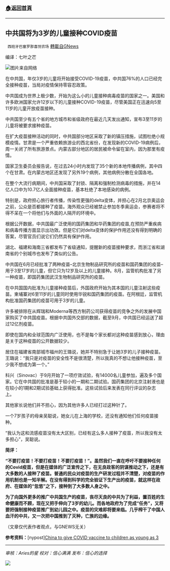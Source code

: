 ###  [:house:返回首頁](https://github.com/ourhimalayas/txt)
---


## 中共国将为3岁的儿童接种COVID疫苗
` 西班牙巴塞罗那喜悦农场` [轉載自GNews](https://gnews.org/zh-hans/1617558/)

编译：七叶之芒

![](https://assets.gnews.org/wp-content/uploads/2021/10/image0-7-5.jpg)图片来自网络

在中共国，年仅3岁的儿童将开始接受COVID-19疫苗，中共国76%的人口已经完全接种疫苗，当局对疫情保持零容忍政策。

中共国成为世界上极少数，开始为这么小的儿童接种病毒疫苗的国家之一。美国和许多欧洲国家允许12岁以下的儿童接种COVID-19疫苗，尽管美国正在迅速向5至11岁的儿童开放疫苗接种。

中共国至少有五个省的地方城市和省级政府在最近几天发出通知，宣布3至11岁的儿童将被要求接种疫苗。

在扩大疫苗接种活动的同时，中共国部分地区采取了新的镇压措施，试图杜绝小规模疫情。甘肃是一个严重依赖旅游业的西北省份，在发现新的COVID-19病例后，周一关闭了所有旅游景点。内蒙古部分地区的居民被命令留在室内，因为那里有疫情。

国家卫生委员会报告说，在过去24小时内发现了35个新的本地传播病例，其中四个在甘肃。在内蒙古地区还发现了另外19个病例，其他病例分散在全国各地。

在整个大流行病期间，中共国采取了封锁、隔离和强制检测病毒的措施，并在14亿人口中为10.7亿人全面接种疫苗，基本杜绝了本地感染的病例。

特别是，政府担心旅行者传播，传染性更强的delta变体，并担心在2月北京奥运会之前，公众是否都接种了疫苗。海外观众已经被禁止参加冬季奥运会，参赛者将不得不呆在一个将他们与外面的人隔开的环境中。

根据公开数据，中共国最广泛使用的国药集团和华药集团的疫苗,在预防严重疾病和病毒传播方面显示出功效。但是它们对delta变体的保护作用还没有得到明确的答案，尽管官员们说它们仍然具有保护作用。

湖北、福建和海南三省都发布了省级通知，提醒新的疫苗接种要求，而浙江省和湖南省的个别城市也发布了类似的公告。

中共国在6月已经批准了两种疫苗–北京生物制品研究所的疫苗和国药集团的疫苗–用于3至17岁的儿童，但它只为12岁及以上的儿童接种。8月，监管机构批准了另一种疫苗，即国药集团武汉生物制品研究所的疫苗。

在中共国国内批准为儿童接种疫苗后，外国政府开始为其本国的儿童注射这些疫苗。柬埔寨对6至11岁的儿童同时使用华锐和国药集团的疫苗。在阿根廷，监管机构批准国药集团的疫苗可用于3岁的儿童。

许多被排除在从辉瑞和Moderna等西方制药公司获得疫苗的竞争之外的发展中国家购买了中共国疫苗。根据中共国外交部的数据，截至9月，中共国已经运送了超过12亿剂疫苗。

即使在国内和全球范围内广泛使用，也不是每个家长都对这种疫苗感到放心，理由是关于这种疫苗的公开数据较少。

居住在福建省南部城市福州的王璐说，她并不特别急于让她3岁的儿子接种疫苗。王璐说：“我只是对疫苗的安全性不是很清楚，所以我真的不想让他接种疫苗，至少我不想成为第一个。”

科兴（Sinovac）于9月开始了一项疗效试验，有14000名儿童参加，遍及多个国家。它在中共国的批准是基于较小的一期和二期试验。国药集团的北京注射液也是在较小的1期和2期试验基础上获得批准。这些试验后来发表在同行评议的杂志上。

其他家长说他们并不担心，因为其他许多人已经打过这种针了。

一个7岁孩子的母亲吴聪说，她女儿在上海的学校，还没有通知他们任何疫苗接种。

“我认为这和流感疫苗没有太大区别，已经有这么多人接种了疫苗，所以我没有太多担心”，吴聪说。

**简评：**

**“不要打疫苗！不要打疫苗！不要打疫苗！”。虽然我们一直在呼吁不要接种任何的Covid疫苗，但是在媒体的广泛宣传之下，在无良政客的阴谋推动之下，还是有大多数的人接种了疫苗。普通的民众对疫苗的生产研发过程并不清楚，对疫苗的作用机制也是一知半解。在没有得到科学的完全验证下生产出的疫苗，就这样在政府、在媒体的“忽悠”之下，接种到了大多数人身之中。**

**为了向国外更多的推广中共国生产的疫苗，丧尽天良的中共为了利益，置百姓的生命健康而不顾，现在又把手伸向了3岁的幼儿。而各地政府为了完成“任务”，又将要把强制接种疫苗推广到幼儿园之中。疫苗的灾难即将要来临。几乎榨干了中国人血汗的中共，又一次把中国推到了灭种，亡族的边缘。**

（文章仅代表作者观点，与GNEWS无关）

**参考资料：**[nypost][China to give COVID vaccine to children as young as 3](https://nypost.com/2021/10/25/china-to-give-covid-vaccine-to-children-as-young-as-3/)

* * *

*审核：Aries的星*
*校对：信心满满*
*发布：信心的选择*

![](https://assets.gnews.org/wp-content/uploads/2021/10/GNEWS_CH.-1-3-1.jpeg)
